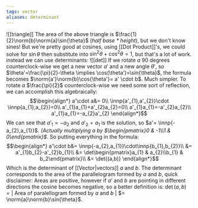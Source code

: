 ```yaml
---
tags: vector
aliases: determinant
---
```

![[triangle]]
The area of the above triangle is $\frac{1}{2}\norm{b}\norm{a}\sin{\theta}$ (*half base * height*), but we don't know sines! But we're pretty good at cosines, using [[Dot Product]]'s, we could solve for $\sin{\theta}$ then substitute into $\sin^{2}{\theta} + \cos^{2}{\theta} = 1$, but that's a lot of work. instead we can use determinants:
![[det]]
 If we rotate $a$ $90$ degrees counterclock-wise we get a new vector $a'$ and a new angle $\theta'$, so $\theta'=\frac{\pi}{2}-\theta \implies \cos(\theta')=\sin{\theta}$, the formula becomes $\norm{a'}\norm{b}\cos{\theta'}= a' \cdot b$. Much simpler. To rotate $a$ $\frac{\pi}{2}$ counterclock-wise we need some sort of reflection, we can accomplish this algebraically:$$\begin{align*}
a'\cdot a&= 0\\
\innp{a'_{1},a'_{2}}\cdot \innp{a_{1},a_{2}}=0\\
a'_{1}a_{1}+a'_{2}a_{2}=0\\
a'_{1}a_{1}=-a'_{2}a_{2}\\
a'_{1}a_{1}=-a_{2}a'_{2}
\end{align*}$$
We can see that $a'_{1}=-a_{2}$ and $a'_{2}=a_{1}$ is the solution, so $a'= \innp{-a_{2},a_{1}}$. *(Actually multiplying $a$ by $\begin{pmatrix}0 & -1\\1 & 0\end{pmatrix}$*. So putting everything in the formula:
$$\begin{align*}
a'\cdot b&= \innp{-a_{2},a_{1}}\cdot\innp{b_{1},b_{2}}\\
&= a'_{1}b_{2}-a'_{2}b_{1}\\
&= \det\begin{pmatrix}a_{1} & a_{2}\\b_{1} & b_2\end{pmatrix}\\
&= \det{(a,b)}
\end{align*}$$
Which is the determinant of [[Vector|vectors]] $a$ and $b$. The determinant corresponds to the area of the parallelogram formed by $a$ and $b$, quick disclaimer: Areas are positive, however if $a'$ and $b$ are pointing in different directions the cosine becomes negative, so a better definition is: $\det(a,b)= |$ Area of paralellogram formed by $a$ and $b$ $|$ $= \norm{a}\norm{b}\sin{\theta}$.